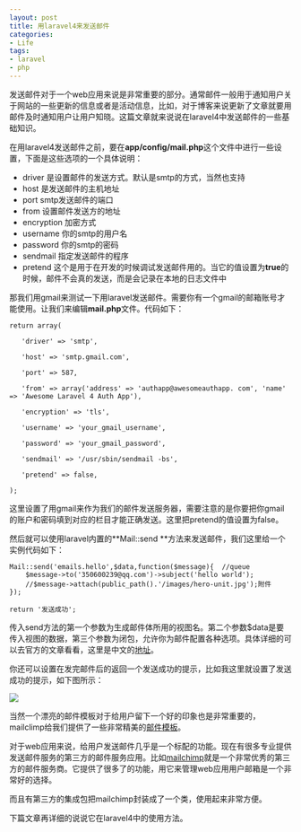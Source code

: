 ```yaml
---
layout: post
title: 用laravel4来发送邮件
categories:
- Life
tags:
- laravel
- php
---
```


发送邮件对于一个web应用来说是非常重要的部分。通常邮件一般用于通知用户关于网站的一些更新的信息或者是活动信息，比如，对于博客来说更新了文章就要用邮件及时通知用户让用户知晓。这篇文章就来说说在laravel4中发送邮件的一些基础知识。

在用laravel4发送邮件之前，要在**app/config/mail.php**这个文件中进行一些设置，下面是这些选项的一个具体说明：

- driver 是设置邮件的发送方式。默认是smtp的方式，当然也支持
- host  是发送邮件的主机地址
- port  smtp发送邮件的端口
- from 设置邮件发送方的地址
- encryption 加密方式
- username 你的smtp的用户名
- password 你的smtp的密码
- sendmail 指定发送邮件的程序
- pretend 这个是用于在开发的时候调试发送邮件用的。当它的值设置为**true**的时候，邮件不会真的发送，而是会记录在本地的日志文件中

那我们用gmail来测试一下用laravel发送邮件。需要你有一个gmail的邮箱账号才能使用。让我们来编辑**mail.php**文件。代码如下：

    return array(
 
	   'driver' => 'smtp',
	 
	   'host' => 'smtp.gmail.com',
	 
	   'port' => 587,
	 
	   'from' => array('address' => 'authapp@awesomeauthapp. com', 'name' => 'Awesome Laravel 4 Auth App'),
	 
	   'encryption' => 'tls',
	 
	   'username' => 'your_gmail_username',
	 
	   'password' => 'your_gmail_password',
	 
	   'sendmail' => '/usr/sbin/sendmail -bs',
	 
	   'pretend' => false,
 
	);

这里设置了用gmail来作为我们的邮件发送服务器，需要注意的是你要把你gmail的账户和密码填到对应的栏目才能正确发送。这里把pretend的值设置为false。

然后就可以使用laravel内置的**Mail::send **方法来发送邮件，我们这里给一个实例代码如下：

    Mail::send('emails.hello',$data,function($message){  //queue
		$message->to('350600239@qq.com')->subject('hello world');
		//$message->attach(public_path().'/images/hero-unit.jpg');附件
	});

	return '发送成功';

传入send方法的第一个参数为生成邮件体所用的视图名。第二个参数$data是要传入视图的数据，第三个参数为闭包，允许你为邮件配置各种选项。具体详细的可以去官方的文章看看，这里是中文的[地址](http://www.golaravel.com/docs/4.1/mail/)。

你还可以设置在发完邮件后的返回一个发送成功的提示，比如我这里就设置了发送成功的提示，如下图所示：

![](http://pic.yupoo.com/reicky_v/Dq3C9xMi/medium.jpg)

当然一个漂亮的邮件模板对于给用户留下一个好的印象也是非常重要的，mailclimp给我们提供了一些非常精美的[邮件模板](http://mailchimp.com/resources/html-email-templates/)。

对于web应用来说，给用户发送邮件几乎是一个标配的功能。现在有很多专业提供发送邮件服务的第三方的邮件服务应用。比如[mailchimp](http://mailchimp.com/)就是一个非常优秀的第三方的邮件服务商。它提供了很多了的功能，用它来管理web应用用户邮箱是一个非常好的选择。

而且有第三方的集成包把mailchimp封装成了一个类，使用起来非常方便。

下篇文章再详细的说说它在laravel4中的使用方法。